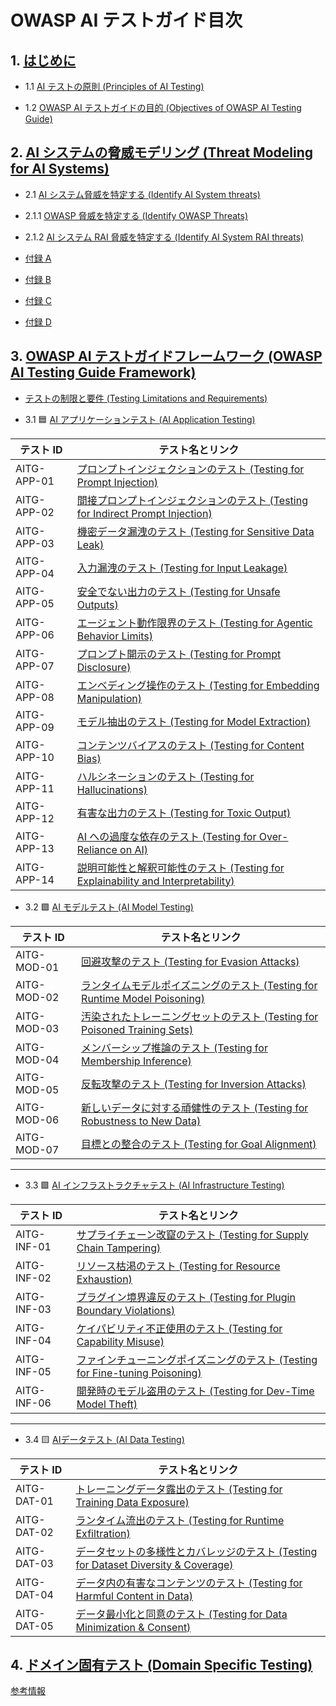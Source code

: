 

# OWASP AI テストガイド目次

## 1. [はじめに](content/1.0_Introduction.md)

- 1.1 [AI テストの原則 (Principles of AI Testing)](content/1.1_Principles_of_AI_Testing.md)

- 1.2 [OWASP AI テストガイドの目的 (Objectives of OWASP AI Testing Guide)](content/1.2_Objectives_of_AI_Testing_Guide.md)

## 2. [AI システムの脅威モデリング (Threat Modeling for AI Systems)](content/2.0_Threat_Modeling_for_AI_Systems.md)

- 2.1 [AI システム脅威を特定する (Identify AI System threats)](content/2.1_Identify_AI_Threats.md)

- 2.1.1 [OWASP 脅威を特定する (Identify OWASP Threats)](content/2.1.1_Architectural_Mapping_of_OWASP_Threats.md)

- 2.1.2 [AI システム RAI 脅威を特定する (Identify AI System RAI threats)](content/2.1.2_Identify_RAI_threats.md)

- [付録 A](content/2.2_Appendix_A.md)

- [付録 B](content/2.2_Appendix_B.md)

- [付録 C](content/2.2_Appendix_C.md)

- [付録 D](content/2.2_Appendix_D.md)

## 3. [OWASP AI テストガイドフレームワーク (OWASP AI Testing Guide Framework)](content/3.0_OWASP_AI_Testing_Guide_Framework.md)

- [テストの制限と要件 (Testing Limitations and Requirements)](content/3.0_Testing_Limitations_and_Requirements.md)

- 3.1 🟦 [AI アプリケーションテスト (AI Application Testing)](content/3.1_AI_Application_Testing.md)

| テスト ID     | テスト名とリンク |
|---------------|------------------|
| AITG-APP-01   | [プロンプトインジェクションのテスト (Testing for Prompt Injection)](content/tests/AITG-APP-01_Testing_for_Prompt_Injection.md) |
| AITG-APP-02   | [間接プロンプトインジェクションのテスト (Testing for Indirect Prompt Injection)](content/tests/AITG-APP-02_Testing_for_Indirect_Prompt_Injection.md) |
| AITG-APP-03   | [機密データ漏洩のテスト (Testing for Sensitive Data Leak)](content/tests/AITG-APP-03_Testing_for_Sensitive_Data_Leak.md) |
| AITG-APP-04   | [入力漏洩のテスト (Testing for Input Leakage)](content/tests/AITG-APP-04_Testing_for_Input_Leakage.md) |
| AITG-APP-05   | [安全でない出力のテスト (Testing for Unsafe Outputs)](content/tests/AITG-APP-05_Testing_for_Unsafe_Outputs.md) |
| AITG-APP-06   | [エージェント動作限界のテスト (Testing for Agentic Behavior Limits)](content/tests/AITG-APP-06_Testing_for_Agentic_Behavior_Limits.md) |
| AITG-APP-07   | [プロンプト開示のテスト (Testing for Prompt Disclosure)](content/tests/AITG-APP-07_Testing_for_Prompt_Disclosure.md) |
| AITG-APP-08   | [エンベディング操作のテスト (Testing for Embedding Manipulation)](content/tests/AITG-APP-08_Testing_for_Embedding_Manipulation.md) |
| AITG-APP-09   | [モデル抽出のテスト (Testing for Model Extraction)](content/tests/AITG-APP-09_Testing_for_Model_Extraction.md) |
| AITG-APP-10   | [コンテンツバイアスのテスト (Testing for Content Bias)](content/tests/AITG-APP-10_Testing_for_Content_Bias.md) |
| AITG-APP-11   | [ハルシネーションのテスト (Testing for Hallucinations)](content/tests/AITG-APP-11_Testing_for_Hallucinations.md) |
| AITG-APP-12   | [有害な出力のテスト (Testing for Toxic Output)](content/tests/AITG-APP-12_Testing_for_Toxic_Output.md) |
| AITG-APP-13   | [AI への過度な依存のテスト (Testing for Over-Reliance on AI)](content/tests/AITG-APP-13_Testing_for_Over-Reliance_on_AI.md) |
| AITG-APP-14   | [説明可能性と解釈可能性のテスト (Testing for Explainability and Interpretability)](content/tests/AITG-APP-14_Testing_for_Explainability_and_Interpretability.md) |


- 3.2 🟪 [AI モデルテスト (AI Model Testing)](content/3.2_AI_Model_Testing.md)

| テスト ID     | テスト名とリンク |
|---------------|------------------|
| AITG-MOD-01   | [回避攻撃のテスト (Testing for Evasion Attacks)](content/tests/AITG-MOD-01_Testing_for_Evasion_Attacks.md) |
| AITG-MOD-02   | [ランタイムモデルポイズニングのテスト (Testing for Runtime Model Poisoning)](content/tests/AITG-MOD-02_Testing_for_Runtime_Model_Poisoning.md) |
| AITG-MOD-03   | [汚染されたトレーニングセットのテスト (Testing for Poisoned Training Sets)](content/tests/AITG-MOD-03_Testing_for_Poisoned_Training_Sets.md) |
| AITG-MOD-04   | [メンバーシップ推論のテスト (Testing for Membership Inference)](content/tests/AITG-MOD-04_Testing_for_Membership_Inference.md) |
| AITG-MOD-05   | [反転攻撃のテスト (Testing for Inversion Attacks)](content/tests/AITG-MOD-05_Testing_for_Inversion_Attacks.md) |
| AITG-MOD-06   | [新しいデータに対する頑健性のテスト (Testing for Robustness to New Data)](content/tests/AITG-MOD-06_Testing_for_Robustness_to_New_Data.md) |
| AITG-MOD-07   | [目標との整合のテスト (Testing for Goal Alignment)](content/tests/AITG-MOD-07_Testing_for_Goal_Alignment.md) |

---

- 3.3 🟩 [AI インフラストラクチャテスト (AI Infrastructure Testing)](content/3.3_AI_Infrastructure_Testing.md)

| テスト ID     | テスト名とリンク |
|---------------|------------------|
| AITG-INF-01   | [サプライチェーン改竄のテスト (Testing for Supply Chain Tampering)](content/tests/AITG-INF-01_Testing_for_Supply_Chain_Tampering.md) |
| AITG-INF-02   | [リソース枯渇のテスト (Testing for Resource Exhaustion)](content/tests/AITG-INF-02_Testing_for_Resource_Exhaustion.md) |
| AITG-INF-03   | [プラグイン境界違反のテスト (Testing for Plugin Boundary Violations)](content/tests/AITG-INF-03_Testing_for_Plugin_Boundary_Violations.md) |
| AITG-INF-04   | [ケイパビリティ不正使用のテスト (Testing for Capability Misuse)](content/tests/AITG-INF-04_Testing_for_Capability_Misuse.md) |
| AITG-INF-05   | [ファインチューニングポイズニングのテスト (Testing for Fine-tuning Poisoning)](content/tests/AITG-INF-05_Testing_for_Fine-tuning_Poisoning.md) |
| AITG-INF-06   | [開発時のモデル盗用のテスト (Testing for Dev-Time Model Theft)](content/tests/AITG-INF-06_Testing_for_Dev-Time_Model_Theft.md) |

---

- 3.4 🟨 [AIデータテスト (AI Data Testing)](content/3.4_AI_Data_Testing.md)

| テスト ID     | テスト名とリンク |
|---------------|------------------|
| AITG-DAT-01   | [トレーニングデータ露出のテスト (Testing for Training Data Exposure)](content/tests/AITG-DAT-01_Testing_for_Training_Data_Exposure.md) |
| AITG-DAT-02   | [ランタイム流出のテスト (Testing for Runtime Exfiltration)](content/tests/AITG-DAT-02_Testing_for_Runtime_Exfiltration.md) |
| AITG-DAT-03   | [データセットの多様性とカバレッジのテスト (Testing for Dataset Diversity & Coverage)](content/tests/AITG-DAT-03_Testing_for_Dataset_Diversity_and_Coverage.md) |
| AITG-DAT-04   | [データ内の有害なコンテンツのテスト (Testing for Harmful Content in Data)](content/tests/AITG-DAT-04_Testing_for_Harmful_Content_in_Data.md) |
| AITG-DAT-05   | [データ最小化と同意のテスト (Testing for Data Minimization & Consent)](content/tests/AITG-DAT-05_Testing_for_Data_Minimization_and_Consent.md) |

## 4. [ドメイン固有テスト (Domain Specific Testing)](content/4.0_Domain_Specific_Testing.md)

 [参考情報](content/References.md)
